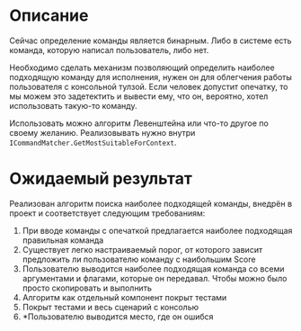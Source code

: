 ﻿# Описание

Сейчас определение команды является бинарным. Либо в системе есть команда, которую написал пользователь, либо нет.

Необходимо сделать механизм позволяющий определить наиболее подходящую команду для исполнения, нужен он для облегчения
работы пользователя с консольной тулзой. Если человек допустит опечатку, то мы можем это задетектить и вывести ему, что
он, вероятно, хотел использовать такую-то команду.

Использовать можно алгоритм Левенштейна или что-то другое по своему желанию.
Реализовывать нужно внутри `ICommandMatcher.GetMostSuitableForContext`.

# Ожидаемый результат

Реализован алгоритм поиска наиболее подходящей команды, внедрён в проект и соответствует следующим требованиям:

1. При вводе команды с опечаткой предлагается наиболее подходящая правильная команда
2. Существует легко настраиваемый порог, от которого зависит предложить ли пользователю команду с наибольшим Score
3. Пользователю выводится наиболее подходящая команда со всеми аргументами и флагами, которые он передавал. Чтобы можно
   было просто скопировать и выполнить
4. Алгоритм как отдельный компонент покрыт тестами
5. Покрыт тестами и весь сценарий с консолью
6. *Пользователю выводится место, где он ошибся